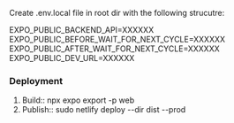 Create .env.local file in root dir with the following strucutre:

EXPO_PUBLIC_BACKEND_API=XXXXXX
EXPO_PUBLIC_BEFORE_WAIT_FOR_NEXT_CYCLE=XXXXXX
EXPO_PUBLIC_AFTER_WAIT_FOR_NEXT_CYCLE=XXXXXX
EXPO_PUBLIC_DEV_URL=XXXXXX



### Deployment

1. Build:: npx expo export -p web
2. Publish:: sudo netlify deploy --dir dist --prod